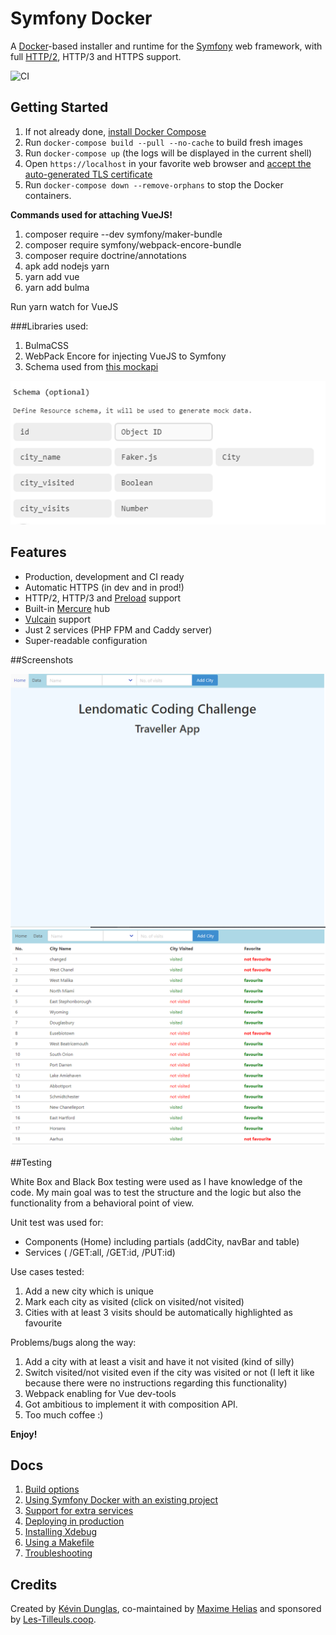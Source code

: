 # Symfony Docker

A [Docker](https://www.docker.com/)-based installer and runtime for the [Symfony](https://symfony.com) web framework, with full [HTTP/2](https://symfony.com/doc/current/weblink.html), HTTP/3 and HTTPS support.

![CI](https://github.com/dunglas/symfony-docker/workflows/CI/badge.svg)

## Getting Started

1. If not already done, [install Docker Compose](https://docs.docker.com/compose/install/)
2. Run `docker-compose build --pull --no-cache` to build fresh images
3. Run `docker-compose up` (the logs will be displayed in the current shell)
4. Open `https://localhost` in your favorite web browser and [accept the auto-generated TLS certificate](https://stackoverflow.com/a/15076602/1352334)
5. Run `docker-compose down --remove-orphans` to stop the Docker containers.

**Commands used for attaching VueJS!**
1. composer require --dev symfony/maker-bundle
2. composer require symfony/webpack-encore-bundle
3. composer require doctrine/annotations
4. apk add nodejs yarn
5. yarn add vue
6. yarn add bulma


Run yarn watch for VueJS

###Libraries used:
1. BulmaCSS
2. WebPack Encore for injecting VueJS to Symfony
3. Schema used from [this mockapi](https://mockapi.io)


![img.png](readme_imgs/img.png)

## Features

* Production, development and CI ready
* Automatic HTTPS (in dev and in prod!)
* HTTP/2, HTTP/3 and [Preload](https://symfony.com/doc/current/web_link.html) support
* Built-in [Mercure](https://symfony.com/doc/current/mercure.html) hub
* [Vulcain](https://vulcain.rocks) support
* Just 2 services (PHP FPM and Caddy server)
* Super-readable configuration


##Screenshots

![img_2.png](readme_imgs/img_2.png)
![img_1.png](readme_imgs/img_1.png)


##Testing

White Box and Black Box testing were used as I have knowledge of the code. My main goal was to test the structure and the logic
 but also the functionality from a behavioral point of view.

Unit test was used for:

* Components (Home) including partials (addCity, navBar and table)
* Services ( /GET:all, /GET:id, /PUT:id)

Use cases tested:
1. Add a new city which is unique
2. Mark each city as visited (click on visited/not visited)
3. Cities with at least 3 visits should be automatically highlighted as favourite

Problems/bugs along the way:
1. Add a city with at least a visit and have it not visited (kind of silly)
2. Switch visited/not visited even if the city was visited or not (I left it like because there were no instructions regarding this functionality)
3. Webpack enabling for Vue dev-tools
4. Got ambitious to implement it with composition API.
5. Too much coffee :)

**Enjoy!**

## Docs

1. [Build options](docs/build.md)
2. [Using Symfony Docker with an existing project](docs/existing-project.md)
3. [Support for extra services](docs/extra-services.md)
4. [Deploying in production](docs/production.md)
5. [Installing Xdebug](docs/xdebug.md)
6. [Using a Makefile](docs/makefile.md)
7. [Troubleshooting](docs/troubleshooting.md)

## Credits

Created by [Kévin Dunglas](https://dunglas.fr), co-maintained by [Maxime Helias](https://twitter.com/maxhelias) and sponsored by [Les-Tilleuls.coop](https://les-tilleuls.coop).
